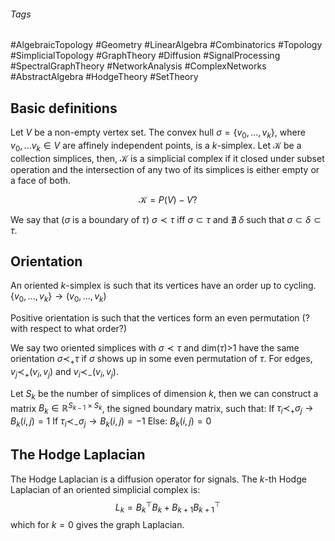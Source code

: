 ###### Tags
#AlgebraicTopology #Geometry #LinearAlgebra #Combinatorics #Topology #SimplicialTopology #GraphTheory  #Diffusion #SignalProcessing #SpectralGraphTheory #NetworkAnalysis #ComplexNetworks #AbstractAlgebra #HodgeTheory #SetTheory
## Basic definitions
Let $V$ be a non-empty vertex set.
The convex hull $\sigma = \{v_0,..., v_k\}$, where $v_0, ...v_k \in V$ are affinely independent points, is a $k$-simplex.
Let $\mathcal{K}$ be a collection simplices, then, $\mathcal{K}$ is a simplicial complex if it closed under subset operation and the intersection of any two of its simplices is either empty or a face of both.

$$
\mathcal{K} = P(V) - V?
$$

We say that ($\sigma$ is a boundary of $\tau$) $\sigma\prec\tau$ iff $\sigma \subset \tau$ and $\nexists$ $\delta$ such that $\sigma \subset \delta \subset \tau$.

## Orientation
An oriented $k$-simplex is such that its vertices have an order up to cycling. $\{v_0,..., v_k\} \rightarrow (v_0,..., v_k)$

Positive orientation is such that the vertices form an even permutation (? with respect to what order?)

We say two oriented simplices with $\sigma \prec \tau$ and dim($\tau$)>1 have the same orientation $\sigma \prec_+ \tau$ if $\sigma$ shows up in some even permutation of $\tau$. For edges,  $v_j \prec_+ (v_i, v_j)$ and $v_i \prec_- (v_i, v_j)$.

Let $S_k$ be the number of simplices of dimension $k$, then we can construct a matrix $B_k \in \mathbb{R}^{S_{k-1} \times S_k}$, the signed boundary matrix, such that:
If $\tau _i \prec_+ \sigma_j \rightarrow B_k(i, j) = 1$
If $\tau _i \prec_- \sigma_j \rightarrow B_k(i, j) = -1$
Else: $B_k(i, j) = 0$

## The Hodge Laplacian
The Hodge Laplacian is a diffusion operator for signals.
The $k$-th Hodge Laplacian of an oriented simplicial complex is:
$$
L_k = B^\top_k B_k + B_{k+1}B_{k+1}^\top
$$
which for $k=0$ gives the graph Laplacian.


